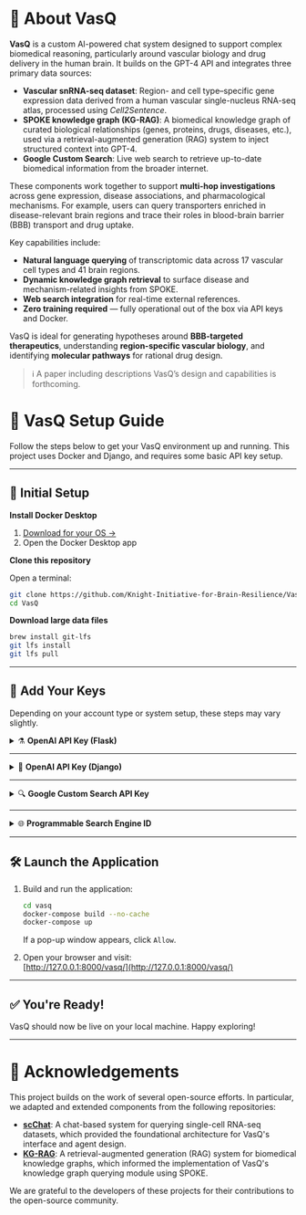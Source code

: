 # 🧬 About VasQ

**VasQ** is a custom AI-powered chat system designed to support complex biomedical reasoning, particularly around vascular biology and drug delivery in the human brain. It builds on the GPT-4 API and integrates three primary data sources:

- **Vascular snRNA-seq dataset**: Region- and cell type–specific gene expression data derived from a human vascular single-nucleus RNA-seq atlas, processed using *Cell2Sentence*.
- **SPOKE knowledge graph (KG-RAG)**: A biomedical knowledge graph of curated biological relationships (genes, proteins, drugs, diseases, etc.), used via a retrieval-augmented generation (RAG) system to inject structured context into GPT-4.
- **Google Custom Search**: Live web search to retrieve up-to-date biomedical information from the broader internet.

These components work together to support **multi-hop investigations** across gene expression, disease associations, and pharmacological mechanisms. For example, users can query transporters enriched in disease-relevant brain regions and trace their roles in blood-brain barrier (BBB) transport and drug uptake.

Key capabilities include:

- **Natural language querying** of transcriptomic data across 17 vascular cell types and 41 brain regions.
- **Dynamic knowledge graph retrieval** to surface disease and mechanism-related insights from SPOKE.
- **Web search integration** for real-time external references.
- **Zero training required** — fully operational out of the box via API keys and Docker.

VasQ is ideal for generating hypotheses around **BBB-targeted therapeutics**, understanding **region-specific vascular biology**, and identifying **molecular pathways** for rational drug design.

> ℹ️ A paper including descriptions VasQ’s design and capabilities is forthcoming.

# 🧠 VasQ Setup Guide

Follow the steps below to get your VasQ environment up and running. This project uses Docker and Django, and requires some basic API key setup.

---

## 🚀 Initial Setup

**Install Docker Desktop**  

1. [Download for your OS →](https://docs.docker.com/desktop/)
2. Open the Docker Desktop app

**Clone this repository**  

Open a terminal:

   ```bash
   git clone https://github.com/Knight-Initiative-for-Brain-Resilience/VasQ.git
   cd VasQ
   ```

**Download large data files**  

   ```bash
   brew install git-lfs
   git lfs install
   git lfs pull
   ```

---

## 🔑 Add Your Keys

Depending on your account type or system setup, these steps may vary slightly.

<details>
<summary>⚗️ <strong>OpenAI API Key (Flask) </strong></summary>  
  
1. Open the Flask environment file:

   ```bash
   cd kg_rag
   nano .gpt_config.env
   ```

2. Generate your OpenAI API key:

#### Individual Users

- Create or sign in: [OpenAI Account](https://auth.openai.com/create-account)  
- Go to [API Keys](https://platform.openai.com/api-keys)  
- Click `+ Create new secret key`  
- Name it, keep **Default project** and **All permissions**
- Click `Create secret key` and copy the key

#### Organization Accounts

- Log in to your org account  
- Visit [Organization API Keys](https://platform.openai.com/settings/organization/api-keys)  
- Click `+ Create new secret key`  
- Name it, choose the appropriate project, keep **All permissions**
- Click `Create secret key` and copy the key

3. Paste key into `.gpt_config.env` after `API_KEY=`
4. Copy key to clipboard for use in Django environment file
5. Save Flask environment file: `Ctrl + X`, `Y`, `Enter`

</details>

---

<details>
<summary>🧠 <strong>OpenAI API Key (Django)</strong></summary>

1. Open Django environment file:

   ```bash
   cd ..
   nano .env-shared
   ```
   
2. Paste the OpenAI API key into `.env-shared` after `OPENAI_API_KEY=`

</details>

---

<details>
<summary>🔍 <strong>Google Custom Search API Key</strong></summary>  
  
> ⚠️ Google offers a generous free trial for this API.

1. Generate Google Custom Search API Key:

- Log in to your [Google Account](https://accounts.google.com)  
- Go to [Google Custom Search API](https://console.cloud.google.com/marketplace/product/google/customsearch.googleapis.com)  
- Create or select a project  
- Click **Enable** 
- In the sidebar, go to **Credentials**  
- Click `+ Create credentials` → **API key**  
- Click **Edit API key**  
- Under **Application restrictions**, choose **None**  
- Under **API restrictions**, select **Restrict key**  
- From the dropdown, choose **Custom Search API** → Click **OK**  
- Click **Save**
- On the next page **Show key** and copy it

2. Paste the API key into `.env-shared` after `GOOGLE_API_KEY=`

</details>

---

<details>
<summary>🌐 <strong>Programmable Search Engine ID</strong></summary>  
  
1. Generate Programmable Search Engine ID:
   
- Go to the [Programmable Search Control Panel](https://programmablesearchengine.google.com/controlpanel/all)
- Click **Add**  
- Name your engine  
- For "What to search?", select **Search the entire web**  
- Leave “Search settings” unchecked  
- Fill out the CAPTCHA and click **Create**  
- On the next page, go to **Back to all engines**  
- Click on the engine you just created  
- Find your ID in the **Overview** section under **Basic**
- Copy your **Search engine ID**

2. Paste the ID into `.env-shared` after `SEARCH_ENGINE_ID=`
3. Save Django environment file: `Ctrl + X`, `Y`, `Enter`

</details>

---

## 🛠️ Launch the Application

1. Build and run the application:

   ```bash
   cd vasq
   docker-compose build --no-cache
   docker-compose up
   ```

   If a pop-up window appears, click `Allow`.

2. Open your browser and visit:  
   [http://127.0.0.1:8000/vasq/](http://127.0.0.1:8000/vasq/)

---

## ✅ You're Ready!

VasQ should now be live on your local machine. Happy exploring!

---

# 🙏 Acknowledgements

This project builds on the work of several open-source efforts. In particular, we adapted and extended components from the following repositories:

- [**scChat**](https://github.com/li-group/scChat): A chat-based system for querying single-cell RNA-seq datasets, which provided the foundational architecture for VasQ's interface and agent design.
- [**KG-RAG**](https://github.com/BaranziniLab/KG_RAG): A retrieval-augmented generation (RAG) system for biomedical knowledge graphs, which informed the implementation of VasQ's knowledge graph querying module using SPOKE.

We are grateful to the developers of these projects for their contributions to the open-source community.
